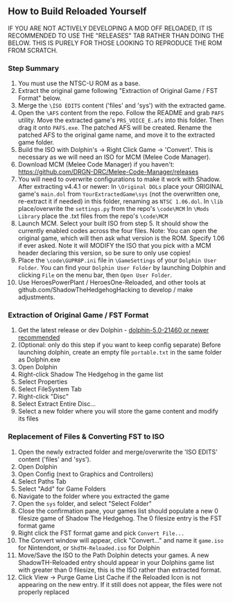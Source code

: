 ## How to Build Reloaded Yourself

IF YOU ARE NOT ACTIVELY DEVELOPING A MOD OFF RELOADED, IT IS RECOMMENDED TO USE THE "RELEASES" TAB RATHER THAN DOING THE BELOW.
THIS IS PURELY FOR THOSE LOOKING TO REPRODUCE THE ROM FROM SCRATCH.

### Step Summary
1. You must use the NTSC-U ROM as a base.
2. Extract the original game following "Extraction of Original Game / FST Format" below.
3. Merge the `\ISO EDITS` content ('files' and 'sys') with the extracted game.
4. Open the `\AFS` content from the repo. Follow the README and grab `PAFS` utility. Move the extracted game's `PRS_VOICE_E.afs` into this folder. Then drag it onto `PAFS.exe`. The patched AFS will be created. Rename the patched AFS to the original game name, and move it to the extracted game folder.
5. Build the ISO with Dolphin's -> Right Click Game -> 'Convert'. This is necessary as we will need an ISO for MCM (Melee Code Manager).
6. Download MCM (Melee Code Manager) if you haven't: https://github.com/DRGN-DRC/Melee-Code-Manager/releases
7. You will need to overwrite configurations to make it work with Shadow. After extracting v4.4.1 or newer:
In `\Original DOLs` place your ORIGINAL game's `main.dol` from `YourExtractedGame\sys` (not the overwritten one, re-extract it if needed) in this folder, renaming as `NTSC 1.06.dol`.
In `\lib` place/overwrite the `settings.py` from the repo's `\code\MCM`
In `\Mods Library` place the .txt files from the repo's `\code\MCM`
8. Launch MCM. Select your built ISO from step 5. It should show the currently enabled codes across the four files.
Note: You can open the original game, which will then ask what version is the ROM. Specify 1.06 if ever asked. Note it will MODIFY the ISO that you pick with a MCM header declaring this version, so be sure to only use copies!
9. Place the `\code\GUPR8P.ini` file in `\GameSettings` of your `Dolphin User Folder`. You can find your `Dolphin User Folder` by launching Dolphin and clicking `File` on the menu bar, then `Open User Folder`.
10. Use HeroesPowerPlant / HeroesOne-Reloaded, and other tools at github.com/ShadowTheHedgehogHacking to develop / make adjustments.

### Extraction of Original Game / FST Format
1. Get the latest release or dev Dolphin - [dolphin-5.0-21460 or newer recommended](https://dolphin-emu.org/download/)
2. (Optional: only do this step if you want to keep config separate) Before launching dolphin, create an empty file
   `portable.txt` in the same folder as Dolphin.exe
3. Open Dolphin
4. Right-click Shadow The Hedgehog in the game list
5. Select Properties
6. Select FileSystem Tab
7. Right-click "Disc"
8. Select Extract Entire Disc...
9. Select a new folder where you will store the game content and modify its files

### Replacement of Files & Converting FST to ISO
1. Open the newly extracted folder and merge/overwrite the 'ISO EDITS' content ('files' and 'sys').
2. Open Dolphin
3. Open Config (next to Graphics and Controllers)
4. Select Paths Tab
5. Select "Add" for Game Folders
6. Navigate to the folder where you extracted the game
7. Open the `sys` folder, and select "Select Folder"
8. Close the confirmation pane, your games list should populate a new 0 filesize game of Shadow The Hedgehog. The 0 filesize entry is the FST format game
9. Right click the FST format game and pick `Convert File...`
10. The Convert window will appear, click "Convert..." and name it `game.iso` for Nintendont, or `ShdTH-Reloaded.iso` for Dolphin
11. Move/Save the ISO to the Path Dolphin detects your games. A new ShadowTH-Reloaded entry should appear in your Dolphins game list with greater than 0 filesize, this is the ISO rather than extracted format.
12. Click View -> Purge Game List Cache if the Reloaded Icon is not appearing on the new entry. If it still does not appear, the files were not properly replaced
